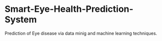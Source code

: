 # Smart-Eye-Health-Prediction-System
Prediction of Eye disease via data minig and machine learning techniques.
